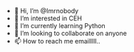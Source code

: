 - 👋 Hi, I’m @Imrnobody
- 👀 I’m interested in CEH
- 🌱 I’m currently learning Python
- 💞️ I’m looking to collaborate on anyone 
- 📫 How to reach me emailllll..

<!---
Imrnobody/Imrnobody is a ✨ special ✨ repository because its `README.md` (this file) appears on your GitHub profile.
You can click the Preview link to take a look at your changes.
--->
